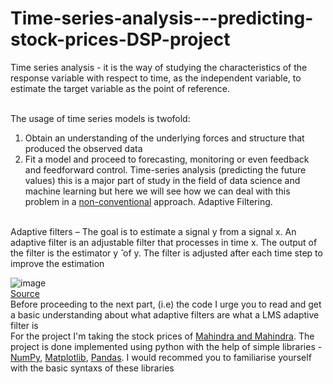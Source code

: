 # Time-series-analysis---predicting-stock-prices-DSP-project


Time series analysis - it is the way of studying the characteristics of the response variable with respect to time, as the independent variable, to estimate the target variable as the point of reference.

<br/>The usage of time series models is twofold:
1.	Obtain an understanding of the underlying forces and structure that produced the observed data
2.	Fit a model and proceed to forecasting, monitoring or even feedback and feedforward control.
Time-series analysis (predicting the future values) this is a major part of study in the field of data science and machine learning but here we will see how we can deal with this problem in a [non-conventional](https://towardsdatascience.com/adaptive-filtering-in-stock-market-prediction-2db9ad7ae7f9) approach. Adaptive Filtering.

<br/> Adaptive filters – The goal is to estimate a signal y from a signal x. An adaptive filter is an adjustable filter that processes in time x. The output of the filter is the estimator y ̂ of y. The filter is adjusted after each time step to improve the estimation <br/>

![image](https://user-images.githubusercontent.com/64704390/183240479-e1445968-92c0-4c01-a95d-fb49ef8b8d4b.png)
                                                                                                                                                                              <br/> [Source](https://www.mathworks.com/help/dsp/ug/overview-of-adaptive-filters-and-applications.html)                                                                 <br/> Before proceeding to the next part, (i.e) the code I urge you to read and get a basic understanding about what adaptive filters are what a LMS adaptive filter is <br/>
For the project I'm taking the stock prices of [Mahindra and Mahindra](https://finance.yahoo.com/quote/M%26M.NS/history). The project is done implemented using python with the help of simple libraries - [NumPy](https://numpy.org/doc/), [Matplotlib](https://matplotlib.org/stable/index.html), [Pandas](https://pandas.pydata.org/docs/user_guide/index.html#user-guide). I would recommed you to familiarise yourself with the basic syntaxs of these libraries
   
